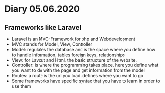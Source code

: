 # Diary 05.06.2020

## Frameworks like Laravel

* Laravel is an MVC-Framework for php and Webdevelopment
* MVC stands for Model, View, Controller
* Model: regulates the database and is the space where you define how to handle information, tables foreign keys, relationships
* View: for Layout and Html, the basic structure of the website. 
* Controller: is where the programming takes place. here you define what you want to do with the page and get information from the model
* Routes: a route is the url you load. defines where you want to go
* Some frameworks have specific syntax that you have to learn in order to use them 
  
